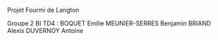 Projet Fourmi de Langton 

Groupe 2 BI TD4 :
BOQUET Emilie 
MEUNIER-SERRES Benjamin 
BRIAND Alexis
DUVERNOY Antoine 

